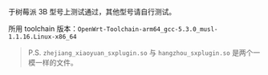 于树莓派 3B 型号上测试通过，其他型号请自行测试。

所用 toolchain 版本：`OpenWrt-Toolchain-arm64_gcc-5.3.0_musl-1.1.16.Linux-x86_64`

> P.S. `zhejiang_xiaoyuan_sxplugin.so` 与 `hangzhou_sxplugin.so` 是两个一模一样的文件。

